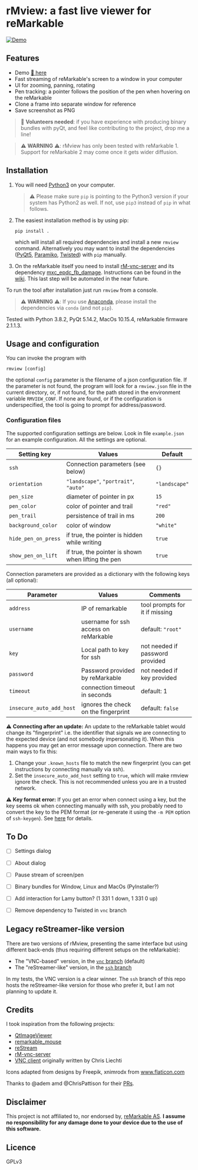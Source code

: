 # rMview: a fast live viewer for reMarkable

[![Demo](https://raw.githubusercontent.com/bordaigorl/rmview/vnc/screenshot.png)][demo]


## Features

* Demo [:rocket: here][demo]
* Fast streaming of reMarkable's screen to a window in your computer
* UI for zooming, panning, rotating
* Pen tracking: a pointer follows the position of the pen when hovering on the reMarkable
* Clone a frame into separate window for reference
* Save screenshot as PNG

> :loudspeaker: **Volunteers needed**: if you have experience with producing binary bundles with pyQt, and feel like contributing to the project, drop me a line!

> :warning: **WARNING** :warning::
> rMview has only been tested with reMarkable 1.
> Support for reMarkable 2 may come once it gets wider diffusion.


## Installation

1. You will need [Python3][py3] on your computer.

   > :warning: Please make sure `pip` is pointing to the Python3 version if your system has Python2 as well.
   If not, use `pip3` instead of `pip` in what follows.

2. The easiest installation method is by using pip:

       pip install .

   which will install all required dependencies and install a new `rmview` command.
   Alternatively you may want to install the dependencies ([PyQt5][pyqt5], [Paramiko][paramiko], [Twisted][twisted]) with `pip` manually.


3. On the reMarkable itself you need to install [rM-vnc-server][vnc] and its dependency [mxc_epdc_fb_damage](https://github.com/peter-sa/mxc_epdc_fb_damage).
   Instructions can be found in the [wiki](https://github.com/bordaigorl/rmview/wiki/How-to-run-the-VNC-based-version).
   This last step will be automated in the near future.

To run the tool after installation just run `rmview` from a console.

> :warning: **WARNING** :warning::
> If you use [Anaconda][anaconda], please install the dependencies via `conda` (and not `pip`).

Tested with Python 3.8.2, PyQt 5.14.2, MacOs 10.15.4, reMarkable firmware 2.1.1.3.

## Usage and configuration

You can invoke the program with

    rmview [config]

the optional `config` parameter is the filename of a json configuration file.
If the parameter is not found, the program will look for a `rmview.json` file in the current directory, or, if not found, for the path stored in the environment variable `RMVIEW_CONF`.
If none are found, or if the configuration is underspecified, the tool is going to prompt for address/password.

### Configuration files

The supported configuration settings are below.
Look in file `example.json` for an example configuration.
All the settings are optional.

| Setting key              | Values                                                  | Default       |
| ------------------------ | ------------------------------------------------------- | ------------- |
| `ssh`                    | Connection parameters (see below)                       | `{}`          |
| `orientation`            | `"landscape"`, `"portrait"`, `"auto"`                   | `"landscape"` |
| `pen_size`               | diameter of pointer in px                               | `15`          |
| `pen_color`              | color of pointer and trail                              | `"red"`       |
| `pen_trail`              | persistence of trail in ms                              | `200`         |
| `background_color`       | color of window                                         | `"white"`     |
| `hide_pen_on_press`      | if true, the pointer is hidden while writing            | `true`        |
| `show_pen_on_lift`       | if true, the pointer is shown when lifting the pen      | `true`        |


Connection parameters are provided as a dictionary with the following keys (all optional):

| Parameter                | Values                                 | Comments                        |
| ------------------------ | -------------------------------------- | ------------------------------- |
| `address`                | IP of remarkable                       | tool prompts for it if missing  |
| `username`               | username for ssh access on reMarkable  | default: `"root"`               |
| `key`                    | Local path to key for ssh              | not needed if password provided |
| `password`               | Password provided by reMarkable        | not needed if key provided      |
| `timeout`                | connection timeout in seconds          | default: 1                      |
| `insecure_auto_add_host` | ignores the check on the fingerprint   | default: `false`                |


:warning: **Connecting after an update:**
An update to the reMarkable tablet would change its "fingerprint" i.e. the identifier that signals we are connecting to the expected device (and not somebody impersonating it).
When this happens you may get an error message upon connection.
There are two main ways to fix this:
 1. Change your `.known_hosts` file to match the new fingerprint (you can get instructions by connecting manually via ssh).
 2. Set the `insecure_auto_add_host` setting to `true`, which will make rmview ignore the check.
    This is not recommended unless you are in a trusted network.

:warning: **Key format error:**
If you get an error when connect using a key, but the key seems ok when connecting manually with ssh, you probably need to convert the key to the PEM format (or re-generate it using the `-m PEM` option of `ssh-keygen`). See [here](https://github.com/paramiko/paramiko/issues/340#issuecomment-492448662) for details.


## To Do

 - [ ] Settings dialog
 - [ ] About dialog
 - [ ] Pause stream of screen/pen
 - [ ] Binary bundles for Window, Linux and MacOs (PyInstaller?)
 - [ ] Add interaction for Lamy button? (1 331 1 down, 1 331 0 up)
 - [ ] Remove dependency to Twisted in `vnc` branch


## Legacy reStreamer-like version

There are two versions of rMview, presenting the same interface but using different back-ends (thus requiring different setups on the reMarkable):

* The "VNC-based" version, in the [`vnc` branch][vnc-branch] (default)
* The "reStreamer-like" version, in the [`ssh` branch][ssh-branch]

In my tests, the VNC version is a clear winner.
The `ssh` branch of this repo hosts the reStreamer-like version for those who prefer it, but I am not planning to update it.


## Credits

I took inspiration from the following projects:

- [QtImageViewer](https://github.com/marcel-goldschen-ohm/PyQtImageViewer/)
- [remarkable_mouse](https://github.com/Evidlo/remarkable_mouse/)
- [reStream](https://github.com/rien/reStream)
- [rM-vnc-server](https://github.com/peter-sa/rM-vnc-server)
- [VNC client](https://github.com/sibson/vncdotool) originally written by Chris Liechti

Icons adapted from designs by Freepik, xnimrodx from www.flaticon.com

Thanks to @adem amd @ChrisPattison for their [PRs](https://github.com/bordaigorl/rmview/issues?q=is%3Apr+is%3Aclosed).

## Disclaimer

This project is not affiliated to, nor endorsed by, [reMarkable AS](https://remarkable.com/).
**I assume no responsibility for any damage done to your device due to the use of this software.**

## Licence

GPLv3

[vnc]: https://github.com/peter-sa/rM-vnc-server
[demo]: https://www.reddit.com/r/RemarkableTablet/comments/gtjrqt/rmview_now_with_support_for_vnc/
[ssh-branch]: https://github.com/bordaigorl/rmview/tree/ssh
[vnc-branch]: https://github.com/bordaigorl/rmview/tree/vnc

[py3]: https://www.python.org/downloads/
[anaconda]: https://docs.anaconda.com/anaconda
[pyqt5]: https://www.riverbankcomputing.com/software/pyqt/
[paramiko]: http://www.paramiko.org/
[twisted]: https://twistedmatrix.com/trac/
